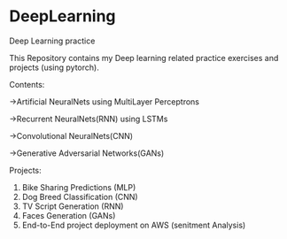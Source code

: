 # DeepLearning
Deep Learning practice

This Repository contains my Deep learning related practice exercises and projects (using pytorch).

Contents:

->Artificial NeuralNets using MultiLayer Perceptrons

->Recurrent NeuralNets(RNN) using LSTMs 

->Convolutional NeuralNets(CNN)

->Generative Adversarial Networks(GANs)
 
Projects:

1. Bike Sharing Predictions (MLP)
2. Dog Breed Classification (CNN)
3. TV Script Generation (RNN)
4. Faces Generation (GANs)
5. End-to-End project deployment on AWS
   (senitment Analysis)
<END>
